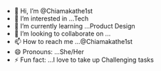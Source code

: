- 👋 Hi, I’m @Chiamakathe1st
- 👀 I’m interested in ...Tech
- 🌱 I’m currently learning ...Product Design 
- 💞️ I’m looking to collaborate on ...
- 📫 How to reach me ...@Chiamakathe1st 
- 😄 Pronouns: ...She/Her
- ⚡ Fun fact: ...I love to take up Challenging tasks

<!---
Chiamakathe1st/Chiamakathe1st is a ✨ special ✨ repository because its `README.md` (this file) appears on your GitHub profile.
You can click the Preview link to take a look at your changes.
--->
